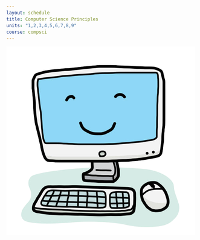 ```yaml
---
layout: schedule
title: Computer Science Principles
units: "1,2,3,4,5,6,7,8,9"
course: compsci
---
```

![Alt text](computa-removebg-preview-2.png)